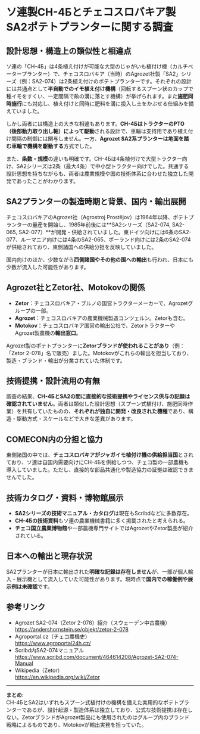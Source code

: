 # ソ連製СН-4Бとチェコスロバキア製SA2ポテトプランターに関する調査

## 設計思想・構造上の類似性と相違点

ソ連の「СН-4Б」は4条植え付けが可能な大型のじゃがいも植付け機（カルチベータープランター）で、チェコスロバキア（当時）のAgrozet社製「SA2」シリーズ（例：SA2-074）は2条植え付けのポテトプランターです。それぞれの設計には共通点として**半自動でのイモ植え付け機構**（回転するスプーン状のカップで種イモをすくい、一定間隔で畝の溝に落とす機構）が挙げられます。また**施肥同時施行**にも対応し、植え付けと同時に肥料を溝に投入し土をかぶせる仕組みを備えていました。

しかし両者には構造上の大きな相違もあります。**СН-4БはトラクターのPTO（後部動力取り出し軸）によって駆動**される設計で、車輪は支持用であり植え付け間隔の制御には関与しません。一方、**Agrozet SA2系プランターは地面を踏む車輪で機構を駆動する**方式でした。

また、**条数・規模**の違いも明確です。СН-4Бは4条植付けで大型トラクター向け、SA2シリーズは2条（最大4条）で中小型トラクター向けでした。共通する設計思想を持ちながらも、両者は農業規模や国の技術体系に合わせた独立した開発であったことがわかります。

## SA2プランターの製造時期と背景、国内・輸出展開

チェコスロバキアのAgrozet社（Agrostroj Prostějov）は1964年以降、ポテトプランターの量産を開始し、1985年前後には**SA2シリーズ（SA2-074, SA2-065, SA2-077）**が開発・供給されていました。東ドイツ向けには6条のSA2-077、ルーマニア向けには4条のSA2-065、ポーランド向けには2条のSA2-074が供給されており、東側諸国への供給分担を反映していました。

国内向けのほか、少数ながら**西側諸国やその他の国への輸出**も行われ、日本にも少数が流入した可能性があります。

## Agrozet社とZetor社、Motokovの関係

- **Zetor**：チェコスロバキア・ブルノの国営トラクターメーカーで、Agrozetグループの一部。
- **Agrozet**：チェコスロバキアの農業機械製造コンツェルン。Zetorも含む。
- **Motokov**：チェコスロバキア国営の輸出公社で、ZetorトラクターやAgrozet製農機の**輸出窓口**。

Agrozet製のポテトプランターに**Zetorブランドが使われることがあり**（例：「Zetor 2-078」名で販売）ました。Motokovがこれらの輸出を担当しており、製造・ブランド・輸出が分業されていた体制です。

## 技術提携・設計流用の有無

調査の結果、**СН-4БとSA2の間に直接的な技術提携やライセンス供与の記録は確認されていません**。両者は類似した設計思想（スプーン式植付け、施肥同時作業）を共有していたものの、**それぞれが独自に開発・改良された機種**であり、構造・駆動方式・スケールなどで大きな差異があります。

## COMECON内の分担と協力

東側諸国の中では、**チェコスロバキアがジャガイモ植付け機の供給担当国**とされており、ソ連は自国内需要向けにСН-4Бを供給しつつ、チェコ製の一部農機も導入していました。ただし、直接的な部品共通化や製造協力の証拠は確認できませんでした。

## 技術カタログ・資料・博物館展示

- **SA2シリーズの技術マニュアル・カタログ**は現在もScribdなどに多数存在。
- **СН-4Бの技術資料**もソ連の農業機械書籍に多く掲載されたと考えられる。
- **チェコ国立農業博物館**や一部農機専門サイトではAgrozetやZetor製品が紹介されている。

## 日本への輸出と現存状況

SA2プランターが日本に輸出された**明確な記録は存在しません**が、一部が個人輸入・展示機として流入していた可能性があります。現時点で**国内での稼働例や展示例は未確認**です。

## 参考リンク

- Agrozet SA2-074（Zetor 2-078）紹介（スウェーデン中古農機）  
  https://andershornstein.se/objekt/zetor-2-078
- Agroportal.cz（チェコ農機史）  
  https://www.agroportal24h.cz/
- Scribd内SA2-074マニュアル  
  https://www.scribd.com/document/464614208/Agrozet-SA2-074-Manual
- Wikipedia（Zetor）  
  https://en.wikipedia.org/wiki/Zetor

---

**まとめ**:  
СН-4БとSA2はいずれもスプーン式植付けの機構を備えた実用的なポテトプランターであるが、設計起源・製造体系は独立しており、公式な技術提携は存在しない。ZetorブランドがAgrozet製品にも使用されたのはグループ内のブランド戦略によるものであり、Motokovが輸出実務を担っていた。
